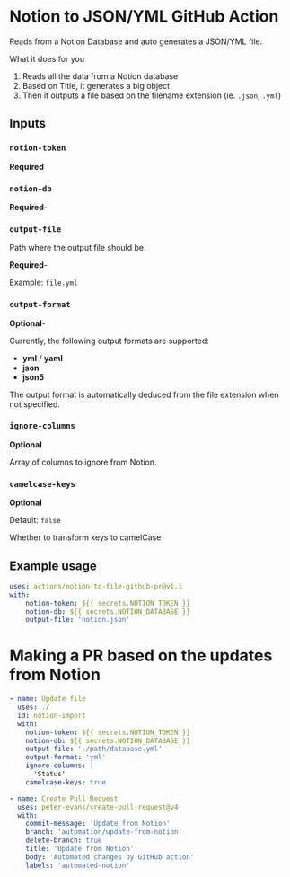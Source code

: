 # Notion to JSON/YML GitHub Action

Reads from a Notion Database and auto generates a JSON/YML file.

What it does for you
1. Reads all the data from a Notion database
2. Based on Title, it generates a big object
2. Then it outputs a file based on the filename extension (ie. `.json`, `.yml`)

## Inputs

### `notion-token`

**Required**

### `notion-db`

**Required**- 

### `output-file`

Path where the output file should be.

**Required**-

Example: `file.yml`

### `output-format`

**Optional**-

Currently, the following output formats are supported:
- **yml** / **yaml**
- **json**
- **json5**

The output format is automatically deduced from the file extension when not specified.

### `ignore-columns`

**Optional**

Array of columns to ignore from Notion.

### `camelcase-keys`

**Optional**

Default: `false`

Whether to transform keys to camelCase

## Example usage

```yaml
uses: actions/notion-to-file-github-pr@v1.1
with:
    notion-token: ${{ secrets.NOTION_TOKEN }}
    notion-db: ${{ secrets.NOTION_DATABASE }}
    output-file: 'notion.json'
```

# Making a PR based on the updates from Notion
```yaml
- name: Update file
  uses: ./
  id: notion-import
  with:
    notion-token: ${{ secrets.NOTION_TOKEN }}
    notion-db: ${{ secrets.NOTION_DATABASE }}
    output-file: './path/database.yml'
    output-format: 'yml'
    ignore-columns: |
      'Status'
    camelcase-keys: true

- name: Create Pull Request
  uses: peter-evans/create-pull-request@v4
  with:
    commit-message: 'Update from Notion'
    branch: 'automation/update-from-notion'
    delete-branch: true
    title: 'Update from Notion'
    body: 'Automated changes by GitHub action'
    labels: 'automated-notion'
```

